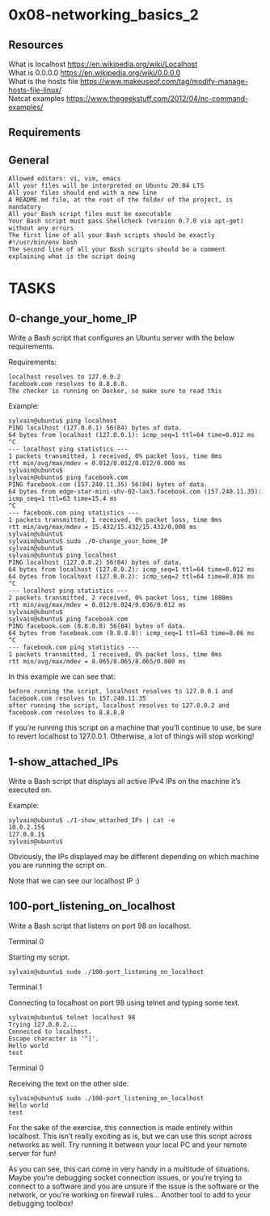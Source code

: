 # 0x08-networking_basics_2

## Resources

What is localhost https://en.wikipedia.org/wiki/Localhost <br>
What is 0.0.0.0 https://en.wikipedia.org/wiki/0.0.0.0 <br>
What is the hosts file https://www.makeuseof.com/tag/modify-manage-hosts-file-linux/ <br>
Netcat examples https://www.thegeekstuff.com/2012/04/nc-command-examples/ <br>

## Requirements
## General
	Allowed editors: vi, vim, emacs
	All your files will be interpreted on Ubuntu 20.04 LTS
	All your files should end with a new line
	A README.md file, at the root of the folder of the project, is mandatory
	All your Bash script files must be executable
	Your Bash script must pass Shellcheck (version 0.7.0 via apt-get) without any errors
	The first line of all your Bash scripts should be exactly #!/usr/bin/env bash
	The second line of all your Bash scripts should be a comment explaining what is the script doing

# TASKS

## 0-change_your_home_IP

Write a Bash script that configures an Ubuntu server with the below requirements.

Requirements:

	localhost resolves to 127.0.0.2
	facebook.com resolves to 8.8.8.8.
	The checker is running on Docker, so make sure to read this

Example:

	sylvain@ubuntu$ ping localhost
	PING localhost (127.0.0.1) 56(84) bytes of data.
	64 bytes from localhost (127.0.0.1): icmp_seq=1 ttl=64 time=0.012 ms
	^C
	--- localhost ping statistics ---
	1 packets transmitted, 1 received, 0% packet loss, time 0ms
	rtt min/avg/max/mdev = 0.012/0.012/0.012/0.000 ms
	sylvain@ubuntu$
	sylvain@ubuntu$ ping facebook.com
	PING facebook.com (157.240.11.35) 56(84) bytes of data.
	64 bytes from edge-star-mini-shv-02-lax3.facebook.com (157.240.11.35): icmp_seq=1 ttl=63 time=15.4 ms
	^C
	--- facebook.com ping statistics ---
	1 packets transmitted, 1 received, 0% packet loss, time 0ms
	rtt min/avg/max/mdev = 15.432/15.432/15.432/0.000 ms
	sylvain@ubuntu$
	sylvain@ubuntu$ sudo ./0-change_your_home_IP
	sylvain@ubuntu$
	sylvain@ubuntu$ ping localhost
	PING localhost (127.0.0.2) 56(84) bytes of data.
	64 bytes from localhost (127.0.0.2): icmp_seq=1 ttl=64 time=0.012 ms
	64 bytes from localhost (127.0.0.2): icmp_seq=2 ttl=64 time=0.036 ms
	^C
	--- localhost ping statistics ---
	2 packets transmitted, 2 received, 0% packet loss, time 1000ms
	rtt min/avg/max/mdev = 0.012/0.024/0.036/0.012 ms
	sylvain@ubuntu$
	sylvain@ubuntu$ ping facebook.com
	PING facebook.com (8.8.8.8) 56(84) bytes of data.
	64 bytes from facebook.com (8.8.8.8): icmp_seq=1 ttl=63 time=8.06 ms
	^C
	--- facebook.com ping statistics ---
	1 packets transmitted, 1 received, 0% packet loss, time 0ms
	rtt min/avg/max/mdev = 8.065/8.065/8.065/0.000 ms
In this example we can see that:

	before running the script, localhost resolves to 127.0.0.1 and facebook.com resolves to 157.240.11.35
	after running the script, localhost resolves to 127.0.0.2 and facebook.com resolves to 8.8.8.8
If you’re running this script on a machine that you’ll continue to use, be sure to revert localhost to 127.0.0.1. Otherwise, a lot of things will stop working!

## 1-show_attached_IPs

Write a Bash script that displays all active IPv4 IPs on the machine it’s executed on.

Example:

	sylvain@ubuntu$ ./1-show_attached_IPs | cat -e
	10.0.2.15$
	127.0.0.1$
	sylvain@ubuntu$
Obviously, the IPs displayed may be different depending on which machine you are running the script on.

Note that we can see our localhost IP :)

## 100-port_listening_on_localhost

Write a Bash script that listens on port 98 on localhost.

Terminal 0

Starting my script.

	sylvain@ubuntu$ sudo ./100-port_listening_on_localhost
Terminal 1

Connecting to localhost on port 98 using telnet and typing some text.

	sylvain@ubuntu$ telnet localhost 98
	Trying 127.0.0.2...
	Connected to localhost.
	Escape character is '^]'.
	Hello world
	test
Terminal 0

Receiving the text on the other side.

	sylvain@ubuntu$ sudo ./100-port_listening_on_localhost
	Hello world
	test
For the sake of the exercise, this connection is made entirely within localhost. This isn’t really exciting as is, but we can use this script across networks as well. Try running it between your local PC and your remote server for fun!

As you can see, this can come in very handy in a multitude of situations. Maybe you’re debugging socket connection issues, or you’re trying to connect to a software and you are unsure if the issue is the software or the network, or you’re working on firewall rules… Another tool to add to your debugging toolbox!
